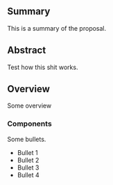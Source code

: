 ## Summary
This is a summary of the proposal. 

## Abstract
Test how this shit works. 

## Overview 
Some overview

### Components

Some bullets. 

* Bullet 1
* Bullet 2
* Bullet 3
* Bullet 4
